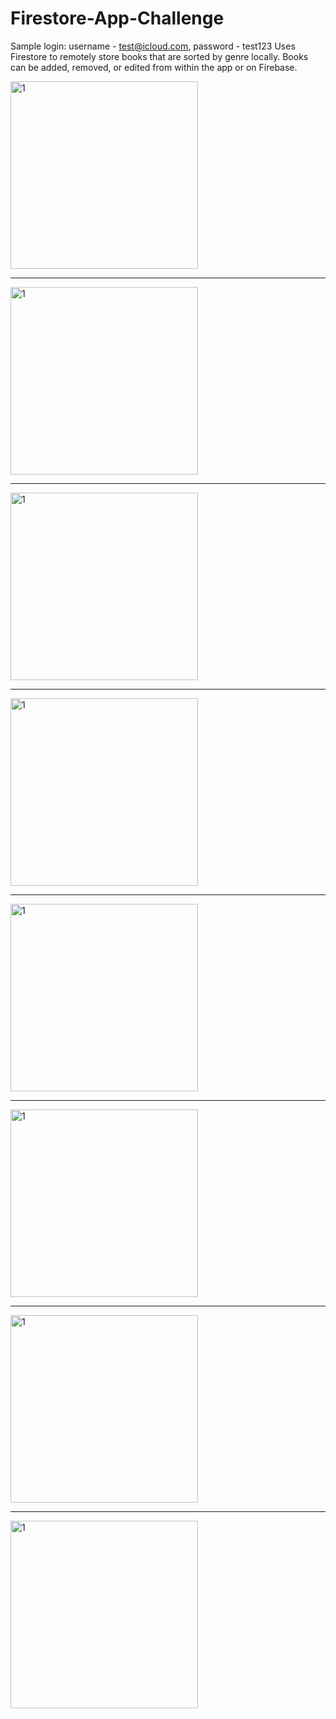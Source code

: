 # Firestore-App-Challenge
Sample login: username - test@icloud.com, password - test123
Uses Firestore to remotely store books that are sorted by genre locally. Books can be added, removed, or edited from within the app or on Firebase.

<img src="https://github.com/Elichartnett/Firestore-App-Challenge/blob/main/1.png" alt="1" width="300"/>

---
<img src="https://github.com/Elichartnett/Firestore-App-Challenge/blob/main/2.png" alt="1" width="300"/>

---
<img src="https://github.com/Elichartnett/Firestore-App-Challenge/blob/main/3.png" alt="1" width="300"/>

---
<img src="https://github.com/Elichartnett/Firestore-App-Challenge/blob/main/4.png" alt="1" width="300"/>

---
<img src="https://github.com/Elichartnett/Firestore-App-Challenge/blob/main/5.png" alt="1" width="300"/>

---
<img src="https://github.com/Elichartnett/Firestore-App-Challenge/blob/main/6.png" alt="1" width="300"/>

---
<img src="https://github.com/Elichartnett/Firestore-App-Challenge/blob/main/7.png" alt="1" width="300"/>

---
<img src="https://github.com/Elichartnett/Firestore-App-Challenge/blob/main/8.png" alt="1" width="300"/>

